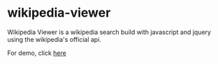 # wikipedia-viewer

Wikipedia Viewer is a wikipedia search build with javascript and jquery using the wikipedia's official api.

For demo, click <a href="https://codepen.io/hris_hi/full/XRLRqp/">here</a>

